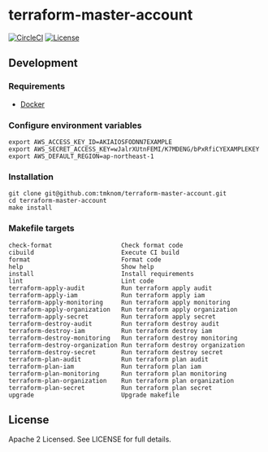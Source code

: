 # terraform-master-account

[![CircleCI](https://circleci.com/gh/tmknom/terraform-master-account.svg?style=svg)](https://circleci.com/gh/tmknom/terraform-master-account)
[![License](https://img.shields.io/github/license/tmknom/terraform-master-account.svg)](https://opensource.org/licenses/Apache-2.0)

## Development

### Requirements

- [Docker](https://www.docker.com/)

### Configure environment variables

```shell
export AWS_ACCESS_KEY_ID=AKIAIOSFODNN7EXAMPLE
export AWS_SECRET_ACCESS_KEY=wJalrXUtnFEMI/K7MDENG/bPxRfiCYEXAMPLEKEY
export AWS_DEFAULT_REGION=ap-northeast-1
```

### Installation

```shell
git clone git@github.com:tmknom/terraform-master-account.git
cd terraform-master-account
make install
```

### Makefile targets

```text
check-format                   Check format code
cibuild                        Execute CI build
format                         Format code
help                           Show help
install                        Install requirements
lint                           Lint code
terraform-apply-audit          Run terraform apply audit
terraform-apply-iam            Run terraform apply iam
terraform-apply-monitoring     Run terraform apply monitoring
terraform-apply-organization   Run terraform apply organization
terraform-apply-secret         Run terraform apply secret
terraform-destroy-audit        Run terraform destroy audit
terraform-destroy-iam          Run terraform destroy iam
terraform-destroy-monitoring   Run terraform destroy monitoring
terraform-destroy-organization Run terraform destroy organization
terraform-destroy-secret       Run terraform destroy secret
terraform-plan-audit           Run terraform plan audit
terraform-plan-iam             Run terraform plan iam
terraform-plan-monitoring      Run terraform plan monitoring
terraform-plan-organization    Run terraform plan organization
terraform-plan-secret          Run terraform plan secret
upgrade                        Upgrade makefile
```

## License

Apache 2 Licensed. See LICENSE for full details.
